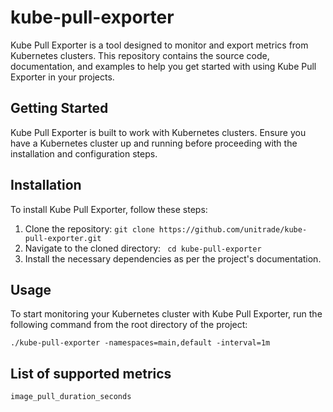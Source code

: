 # kube-pull-exporter

Kube Pull Exporter is a tool designed to monitor and export metrics from Kubernetes clusters. This repository contains the source code, documentation, and examples to help you get started with using Kube Pull Exporter in your projects.

## Getting Started
Kube Pull Exporter is built to work with Kubernetes clusters. Ensure you have a Kubernetes cluster up and running before proceeding with the installation and configuration steps.

## Installation
To install Kube Pull Exporter, follow these steps:

1. Clone the repository:
``` git clone https://github.com/unitrade/kube-pull-exporter.git ```
2. Navigate to the cloned directory:
``` cd kube-pull-exporter```
3. Install the necessary dependencies as per the project's documentation.

## Usage
To start monitoring your Kubernetes cluster with Kube Pull Exporter, run the following command from the root directory of the project:

```./kube-pull-exporter -namespaces=main,default -interval=1m```

## List of supported metrics
```image_pull_duration_seconds```